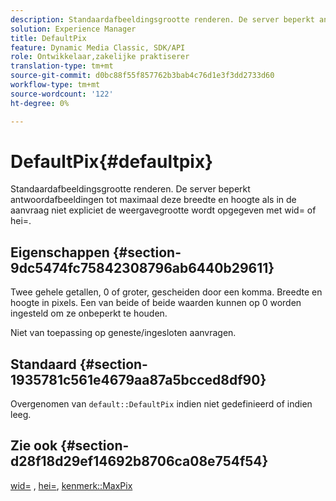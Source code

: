 ```yaml
---
description: Standaardafbeeldingsgrootte renderen. De server beperkt antwoordafbeeldingen tot maximaal deze breedte en hoogte als in de aanvraag niet expliciet de weergavegrootte wordt opgegeven met wid= of hei=.
solution: Experience Manager
title: DefaultPix
feature: Dynamic Media Classic, SDK/API
role: Ontwikkelaar,zakelijke praktiserer
translation-type: tm+mt
source-git-commit: d0bc88f55f857762b3bab4c76d1e3f3dd2733d60
workflow-type: tm+mt
source-wordcount: '122'
ht-degree: 0%

---
```



# DefaultPix{#defaultpix}

Standaardafbeeldingsgrootte renderen. De server beperkt antwoordafbeeldingen tot maximaal deze breedte en hoogte als in de aanvraag niet expliciet de weergavegrootte wordt opgegeven met wid= of hei=.

## Eigenschappen {#section-9dc5474fc75842308796ab6440b29611}

Twee gehele getallen, 0 of groter, gescheiden door een komma. Breedte en hoogte in pixels. Een van beide of beide waarden kunnen op 0 worden ingesteld om ze onbeperkt te houden.

Niet van toepassing op geneste/ingesloten aanvragen.

## Standaard {#section-1935781c561e4679aa87a5bcced8df90}

Overgenomen van `default::DefaultPix` indien niet gedefinieerd of indien leeg.

## Zie ook {#section-d28f18d29ef14692b8706ca08e754f54}

[wid=](../../../../../ir-api/http-protocol/image-rendering-api-ref/c-ir-http-protocol-ref/c-ir-http-protocol-command-reference/r-ir-wid.md#reference-b7e691b0624941168c94b2749ae233ec) ,  [hei=](../../../../../ir-api/http-protocol/image-rendering-api-ref/c-ir-http-protocol-ref/c-ir-http-protocol-command-reference/r-ir-hei.md#reference-1c08f60365a94417a39867c09cac5478),  [kenmerk::MaxPix](../../../../../ir-api/material-cat/image-rendering-api-ref/c-ir-material-catalog/c-ir-attributes-reference/r-ir-maxpix.md#reference-569f186bbc2840a6bd3cffa8ff3e7657)
